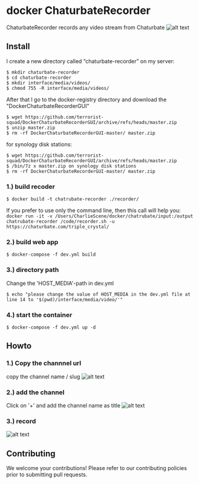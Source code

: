 # docker ChaturbateRecorder
ChaturbateRecorder records any video stream from Chaturbate
![alt text](https://github.com/terrorist-squad/DockerChaturbateRecorderGUI/blob/master/screens/3.png "record")


## Install
I create a new directory called “chaturbate-recorder” on my server: 
```
$ mkdir chaturbate-recorder
$ cd chaturbate-recorder
$ mkdir interface/media/videos/
$ chmod 755 -R interface/media/videos/
```

After that I go to the docker-registry directory and download the "DockerChaturbateRecorderGUI"
```
$ wget https://github.com/terrorist-squad/DockerChaturbateRecorderGUI/archive/refs/heads/master.zip
$ unzip master.zip 
$ rm -rf DockerChaturbateRecorderGUI-master/ master.zip
```

for synology disk stations:
```
$ wget https://github.com/terrorist-squad/DockerChaturbateRecorderGUI/archive/refs/heads/master.zip
$ /bin/7z x master.zip on synology disk stations
$ rm -rf DockerChaturbateRecorderGUI-master/ master.zip
```

### 1.) build recoder
```
$ docker build -t chatrubate-recorder ./recorder/
```
If you prefer to use only the command line, then this call will help you:
``docker run -it -v /Users/CharlieScene/docker/chatrubate/input:/output chatrubate-recorder /code/recorder.sh -u https://chaturbate.com/triple_crystal/``


### 2.) build web app
```
$ docker-compose -f dev.yml build
```

### 3.) directory path
Change the 'HOST_MEDIA'-path in dev.yml
```
$ echo "please change the value of HOST_MEDIA in the dev.yml file at line 14 to '$(pwd)/interface/media/video/'"
```
### 4.) start the container
```
$ docker-compose -f dev.yml up -d
```

## Howto
### 1.) Copy the channnel url
copy the channel name / slug
![alt text](https://github.com/terrorist-squad/DockerChaturbateRecorderGUI/blob/master/screens/1.png "Copy the channnel url")

### 2.) add the channel
Click on '+' and add the channel name as title
![alt text](https://github.com/terrorist-squad/DockerChaturbateRecorderGUI/blob/master/screens/2.png "add the channel")

### 3.) record
![alt text](https://github.com/terrorist-squad/DockerChaturbateRecorderGUI/blob/master/screens/3.png "record")

## Contributing
We welcome your contributions! Please refer to our contributing policies prior to submitting pull requests.
